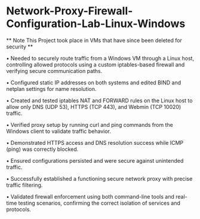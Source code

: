# Network-Proxy-Firewall-Configuration-Lab-Linux-Windows

** Note This Project took place in VMs that have since been deleted for security **

• Needed to securely route traffic from a Windows VM through a Linux host, controlling allowed protocols using a custom iptables-based firewall and verifying secure communication paths.

• Configured static IP addresses on both systems and edited BIND and netplan settings for name resolution.

• Created and tested iptables NAT and FORWARD rules on the Linux host to allow only DNS (UDP 53), HTTPS (TCP 443), and Webmin (TCP 10020) traffic.

• Verified proxy setup by running curl and ping commands from the Windows client to validate traffic behavior.

• Demonstrated HTTPS access and DNS resolution success while ICMP (ping) was correctly blocked.

• Ensured configurations persisted and were secure against unintended traffic.

• Successfully established a functioning secure network proxy with precise traffic filtering.

• Validated firewall enforcement using both command-line tools and real-time testing scenarios, confirming the correct isolation of services and protocols.
